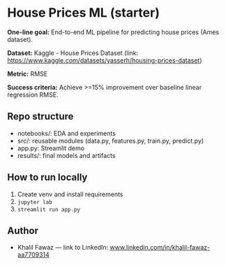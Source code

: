 # House Prices ML (starter)

**One-line goal:** End-to-end ML pipeline for predicting house prices (Ames dataset).

**Dataset:** Kaggle - House Prices Dataset (link: https://www.kaggle.com/datasets/yasserh/housing-prices-dataset)

**Metric:** RMSE

**Success criteria:** Achieve >=15% improvement over baseline linear regression RMSE.

## Repo structure
- notebooks/: EDA and experiments
- src/: reusable modules (data.py, features.py, train.py, predict.py)
- app.py: Streamlit demo
- results/: final models and artifacts

## How to run locally
1. Create venv and install requirements
2. `jupyter lab`
3. `streamlit run app.py`

## Author
- Khalil Fawaz — link to LinkedIn: www.linkedin.com/in/khalil-fawaz-aa7709314
